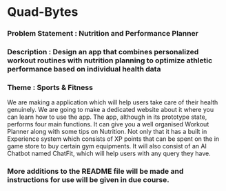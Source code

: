 # Quad-Bytes
### Problem Statement : Nutrition and Performance Planner
### Description : Design an app that combines personalized workout routines with nutrition planning to optimize athletic performance based on individual health data
### Theme : Sports & Fitness

We are making a application  which will help users take care of their health genuinely. We are going to make a dedicated website about it where you can learn how to use the app. The app, although in its prototype state, performs four main functions. It can give you a well organised Workout Planner along with some tips on Nutrition. Not only that it has a built in Experience system which consists of XP points that can be spent on the in game store to buy certain gym equipments. It will also consist of an AI Chatbot named ChatFit, which will help users with any query they have.

### More additions to the README file will be made and instructions for use will be given in due course.
